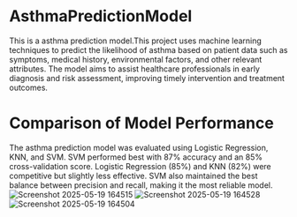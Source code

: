 # AsthmaPredictionModel
This is a asthma prediction model.This project uses machine learning techniques to predict the likelihood of asthma based on patient data such as symptoms, medical history, environmental factors, and other relevant attributes. The model aims to assist healthcare professionals in early diagnosis and risk assessment, improving timely intervention and treatment outcomes. 

# Comparison of Model Performance
The asthma prediction model was evaluated using Logistic Regression, KNN, and SVM. SVM performed best with 87% accuracy and an 85% cross-validation score. Logistic Regression (85%) and KNN (82%) were competitive but slightly less effective. SVM also maintained the best balance between precision and recall, making it the most reliable model.
![Screenshot 2025-05-19 164515](https://github.com/user-attachments/assets/29128477-df78-4e41-8433-2cf4c4cc89f2)
![Screenshot 2025-05-19 164528](https://github.com/user-attachments/assets/05729032-eda1-40b9-8ee8-a7f32847e0d2)
![Screenshot 2025-05-19 164504](https://github.com/user-attachments/assets/526ec4f0-37be-474d-bdd3-0915a797d9ee)
